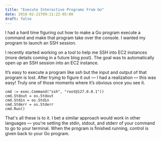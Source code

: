 ```yaml
---
title: "Execute Interactive Programs From Go"
date: 2018-02-21T09:11:22-05:00
draft: false
---
```


I had a hard time figuring out how to make a Go program execute a command and make that program take over the console. I wanted my program to launch an SSH session.

I recently started working on a tool to help me SSH into EC2 instances (more details coming in a future blog post). The goal was to automatically open up an SSH session into an EC2 instance.

It’s easy to execute a program like ssh but the input and output of that program is lost. After trying to figure it out — I had a realization — this was easy! Truly one of those moments where it’s obvious once you see it.

```golang
cmd := exec.Command("ssh", "root@127.0.0.1"))
cmd.Stdout = os.Stdout
cmd.Stdin = os.Stdin
cmd.Stderr = os.Stderr
cmd.Run()
```

That's all these is to it. I bet a similar approach would work in other languages — you're setting the stdin, stdout, and stderr of your command to go to your terminal. When the program is finished running, control is given back to your Go program.

